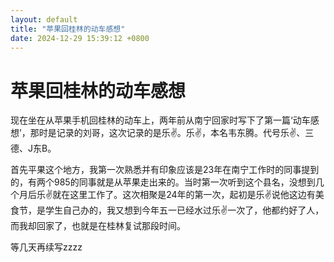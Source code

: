 ```yaml
---
layout: default
title: "苹果回桂林的动车感想"
date: 2024-12-29 15:39:12 +0800
---
```


# 苹果回桂林的动车感想
现在坐在从苹果手机回桂林的动车上，两年前从南宁回家时写下了第一篇‘动车感想’，那时是记录的刘哥，这次记录的是乐✌️。乐✌️，本名韦东腾。代号乐✌️、三德、J东B。

首先平果这个地方，我第一次熟悉并有印象应该是23年在南宁工作时的同事提到的，有两个985的同事就是从苹果走出来的。当时第一次听到这个县名，没想到几个月后乐✌️就在这里工作了。这次相聚是24年的第一次，起初是乐✌️说他这边有美食节，是学生自己办的，我又想到今年五一已经水过乐✌️一次了，他都约好了人，而我却回家了，也就是在桂林复试那段时间。

等几天再续写zzzz


